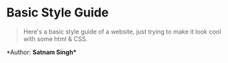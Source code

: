 # Basic Style Guide

> Here's a basic style guide of a website, just trying to make it look cool with some html & CSS.

\*Author: **Satnam Singh\***
